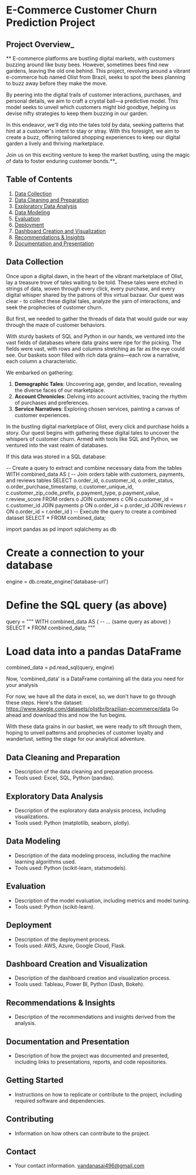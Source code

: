 # E-Commerce Customer Churn Prediction Project

## Project Overview_
**
E-commerce platforms are bustling digital markets, with customers buzzing around like busy bees. However, sometimes bees find new gardens, leaving the old one behind. 
This project, revolving around a vibrant e-commerce hub named Olist from Brazil, seeks to spot the bees planning to buzz away before they make the move.

By peering into the digital trails of customer interactions, purchases, and personal details, we aim to craft a crystal ball—a predictive model. 
This model seeks to unveil which customers might bid goodbye, helping us devise nifty strategies to keep them buzzing in our garden.

In this endeavor, we'll dig into the tales told by data, seeking patterns that hint at a customer's intent to stay or stray. With this foresight, we aim to create a buzz, offering tailored shopping experiences 
to keep our digital garden a lively and thriving marketplace.

Join us on this exciting venture to keep the market bustling, using the magic of data to foster enduring customer bonds.**_

## Table of Contents
1. [Data Collection](#data-collection)
2. [Data Cleaning and Preparation](#data-cleaning-and-preparation)
3. [Exploratory Data Analysis](#exploratory-data-analysis)
4. [Data Modeling](#data-modeling)
5. [Evaluation](#evaluation)
6. [Deployment](#deployment)
7. [Dashboard Creation and Visualization](#dashboard-creation-and-visualization)
8. [Recommendations & Insights](#recommendations-&-insights)
9. [Documentation and Presentation](#documentation-and-presentation)

## Data Collection

Once upon a digital dawn, in the heart of the vibrant marketplace of Olist, lay a treasure trove of tales waiting to be told.
These tales were etched in strings of data, woven through every click, every purchase, and every digital whisper shared by the patrons of this virtual bazaar.
Our quest was clear - to collect these digital tales, analyze the yarn of interactions, and seek the prophecies of customer churn. 

But first, we needed to gather the threads of data that would guide our way through the maze of customer behaviors.

With sturdy baskets of SQL and Python in our hands, we ventured into the vast fields of databases where data grains were ripe for the picking. 
The fields were vast, with rows and columns stretching as far as the eye could see. Our baskets soon filled with rich data grains—each row a narrative, each column a characteristic.

We embarked on gathering:
1. **Demographic Tales**: Uncovering age, gender, and location, revealing the diverse faces of our marketplace.
2. **Account Chronicles**: Delving into account activities, tracing the rhythm of purchases and preferences.
3. **Service Narratives**: Exploring chosen services, painting a canvas of customer experiences.

In the bustling digital marketplace of Olist, every click and purchase holds a story. Our quest begins with gathering these digital tales to uncover the whispers of customer churn. 
Armed with tools like SQL and Python, we ventured into the vast realm of databases.

If this data was stored in a SQL database: 

-- Create a query to extract and combine necessary data from the tables
WITH combined_data AS (
    -- Join orders table with customers, payments, and reviews tables
    SELECT o.order_id, o.customer_id, o.order_status, o.order_purchase_timestamp,
           c.customer_unique_id, c.customer_zip_code_prefix,
           p.payment_type, p.payment_value,
           r.review_score
    FROM orders o
    JOIN customers c ON o.customer_id = c.customer_id
    JOIN payments p ON o.order_id = p.order_id
    JOIN reviews r ON o.order_id = r.order_id
)
-- Execute the query to create a combined dataset
SELECT * FROM combined_data;

import pandas as pd
import sqlalchemy as db

# Create a connection to your database
engine = db.create_engine('database-url')

# Define the SQL query (as above)
query = """
    WITH combined_data AS (
        -- ... (same query as above)
    )
    SELECT * FROM combined_data;
"""

# Load data into a pandas DataFrame
combined_data = pd.read_sql(query, engine)

Now, 'combined_data' is a DataFrame containing all the data you need for your analysis

For now, we have all the data in excel, so, we don't have to go through these steps. Here's the dataset: https://www.kaggle.com/datasets/olistbr/brazilian-ecommerce/data
Go ahead and download this and now the fun begins. 








With these data grains in our basket, we were ready to sift through them, hoping to unveil patterns and prophecies of customer loyalty and wanderlust, setting the stage for our analytical adventure.

## Data Cleaning and Preparation
- Description of the data cleaning and preparation process.
- Tools used: Excel, SQL, Python (pandas).

## Exploratory Data Analysis
- Description of the exploratory data analysis process, including visualizations.
- Tools used: Python (matplotlib, seaborn, plotly).

## Data Modeling
- Description of the data modeling process, including the machine learning algorithms used.
- Tools used: Python (scikit-learn, statsmodels).

## Evaluation
- Description of the model evaluation, including metrics and model tuning.
- Tools used: Python (scikit-learn).

## Deployment
- Description of the deployment process.
- Tools used: AWS, Azure, Google Cloud, Flask.

## Dashboard Creation and Visualization
- Description of the dashboard creation and visualization process.
- Tools used: Tableau, Power BI, Python (Dash, Bokeh).

## Recommendations & Insights
- Description of the recommendations and insights derived from the analysis.

## Documentation and Presentation
- Description of how the project was documented and presented, including links to presentations, reports, and code repositories.

## Getting Started
- Instructions on how to replicate or contribute to the project, including required software and dependencies.

## Contributing
- Information on how others can contribute to the project.

## Contact
- Your contact information.
vandanasai496@gmail.com
